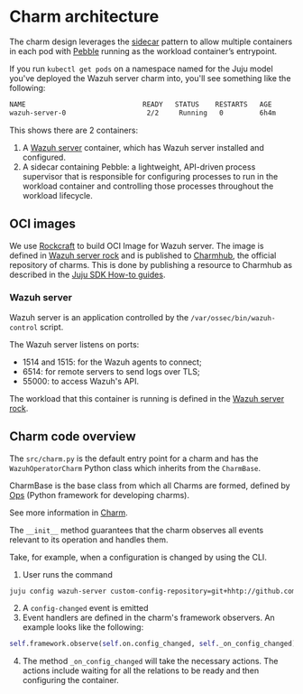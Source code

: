 # Charm architecture

The charm design leverages the [sidecar](https://kubernetes.io/blog/2015/06/the-distributed-system-toolkit-patterns/#example-1-sidecar-containers) pattern to allow multiple containers in each pod
with [Pebble](https://juju.is/docs/sdk/pebble) running as the workload
container’s entrypoint.

If you run `kubectl get pods` on a namespace named for the Juju
model you've deployed the Wazuh server charm into, you'll see something like the
following:

```bash
NAME                             READY   STATUS    RESTARTS   AGE
wazuh-server-0                    2/2     Running   0         6h4m
```

This shows there are 2 containers:

1. A [Wazuh server](https://wazuh.com/) container, which
has Wazuh server installed and configured.
2. A sidecar containing Pebble: a lightweight, API-driven process supervisor that is responsible for
configuring processes to run in the workload container and controlling those processes
throughout the workload lifecycle.

## OCI images

We use [Rockcraft](https://canonical-rockcraft.readthedocs-hosted.com/en/latest/)
to build OCI Image for Wazuh server.
The image is defined in [Wazuh server rock](https://github.com/canonical/wazuh-server-operator/tree/main/rockcraft.yaml) and is published to [Charmhub](https://charmhub.io/), the official repository
of charms.
This is done by publishing a resource to Charmhub as described in the
[Juju SDK How-to guides](https://juju.is/docs/sdk/publishing).

### Wazuh server

Wazuh server is an application controlled by the `/var/ossec/bin/wazuh-control` script.

The Wazuh server listens on ports:

- 1514 and 1515: for the Wazuh agents to connect;
- 6514: for remote servers to send logs over TLS;
- 55000: to access Wazuh's API.

The workload that this container is running is defined in the [Wazuh server rock](https://github.com/canonical/wazuh-server-operator/tree/main/rockcraft.yaml).

## Charm code overview

The `src/charm.py` is the default entry point for a charm and has the
`WazuhOperatorCharm` Python class which inherits from the `CharmBase`.

CharmBase is the base class from which all Charms are formed, defined by [Ops](https://juju.is/docs/sdk/ops)
(Python framework for developing charms).

See more information in [Charm](https://juju.is/docs/sdk/constructs#heading--charm).

The `__init__` method guarantees that the charm observes all events relevant to
its operation and handles them.

Take, for example, when a configuration is changed by using the CLI.

1. User runs the command

  ```bash
  juju config wazuh-server custom-config-repository=git+hhtp://github.com/sample-repository.git
  ```

2. A `config-changed` event is emitted
3. Event handlers are defined in the charm's framework observers. An example looks like the following:

```python
self.framework.observe(self.on.config_changed, self._on_config_changed)
```

4. The method `_on_config_changed` will take the necessary actions. 
The actions include waiting for all the relations to be ready and then configuring
the container.
